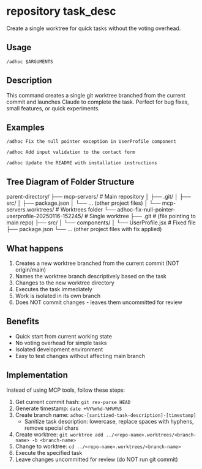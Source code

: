 # repository task_desc

Create a single worktree for quick tasks without the voting overhead.

## Usage

```
/adhoc $ARGUMENTS
```

## Description

This command creates a single git worktree branched from the current commit and launches Claude to complete the task. Perfect for bug fixes, small features, or quick experiments.

## Examples

```
/adhoc Fix the null pointer exception in UserProfile component

/adhoc Add input validation to the contact form

/adhoc Update the README with installation instructions
```

## Tree Diagram of Folder Structure
  parent-directory/
  ├── mcp-servers/                                           # Main repository
  │   ├── .git/
  │   ├── src/
  │   ├── package.json
  │   └── ... (other project files)
  │
  └── mcp-servers.worktrees/                                # Worktrees folder
      └── adhoc-fix-null-pointer-userprofile-20250116-152245/  # Single worktree
          ├── .git                                           # (file pointing to main repo)
          ├── src/
          │   └── components/
          │       └── UserProfile.jsx                       # Fixed file
          ├── package.json
          └── ... (other project files with fix applied)

## What happens

1. Creates a new worktree branched from the current commit (NOT origin/main)
2. Names the worktree branch descriptively based on the task
3. Changes to the new worktree directory
4. Executes the task immediately
5. Work is isolated in its own branch
6. Does NOT commit changes - leaves them uncommitted for review

## Benefits

- Quick start from current working state
- No voting overhead for simple tasks
- Isolated development environment
- Easy to test changes without affecting main branch

## Implementation

Instead of using MCP tools, follow these steps:
1. Get current commit hash: `git rev-parse HEAD`
2. Generate timestamp: `date +%Y%m%d-%H%M%S`
3. Create branch name: `adhoc-[sanitized-task-description]-[timestamp]`
   - Sanitize task description: lowercase, replace spaces with hyphens, remove special chars
4. Create worktree: `git worktree add ../<repo-name>.worktrees/<branch-name> -b <branch-name>`
5. Change to worktree: `cd ../<repo-name>.worktrees/<branch-name>`
6. Execute the specified task
7. Leave changes uncommitted for review (do NOT run git commit)